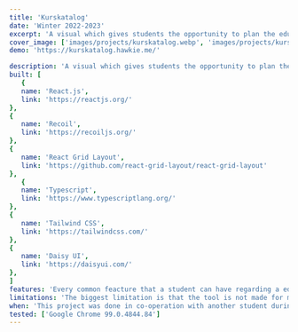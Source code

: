 ```yaml
---
title: 'Kurskatalog'
date: 'Winter 2022-2023'
excerpt: 'A visual which gives students the opportunity to plan the education.'
cover_image: ['images/projects/kurskatalog.webp', 'images/projects/kurskatalog.avif']
demo: 'https://kurskatalog.hawkie.me/'

description: 'A visual which gives students the opportunity to plan the education. It offers an extensive drag and drop movement of courses and students can plan can efficiently plan their education over several years. Custom courses is supported as well as special blocks like exchange studies or pause in their education. The tool was done as an replacement to an old system which required both students and teachers to enter the plan in a Microsoft Word document.'
built: [
   {
   name: 'React.js',
   link: 'https://reactjs.org/'
},
{
   name: 'Recoil',
   link: 'https://recoiljs.org/'
},
{
   name: 'React Grid Layout',
   link: 'https://github.com/react-grid-layout/react-grid-layout'
},
   {
   name: 'Typescript',
   link: 'https://www.typescriptlang.org/'
},
{
   name: 'Tailwind CSS',
   link: 'https://tailwindcss.com/'
},
{
   name: 'Daisy UI',
   link: 'https://daisyui.com/'
},
]
features: 'Every common feacture that a student can have regarding a education plan is covered by this tool to a certain extent. No matter in which pace you are studying in, if you take a break for a year, if you work part time or if you need to make changes during the year it is covered by this tool. There are also statistic about your education and keyboard shortcuts to improve you workflow. If you would like to share your education plan with a friend you can easily download the plan and send it to your friend which can upload it and see it in this tool.'
limitations: 'The biggest limitation is that the tool is not made for mobile devices and will not work at all on a mobile device. This was decided from the beginning. Another limitation is that it is not possible to drag a course between years. This is a limitation in the library that is used for enabling drag and drop in the tool.'
when: 'This project was done in co-operation with another student during a project course at Umeå university during the fall term of 2022.'
tested: ['Google Chrome 99.0.4844.84']
---
```



